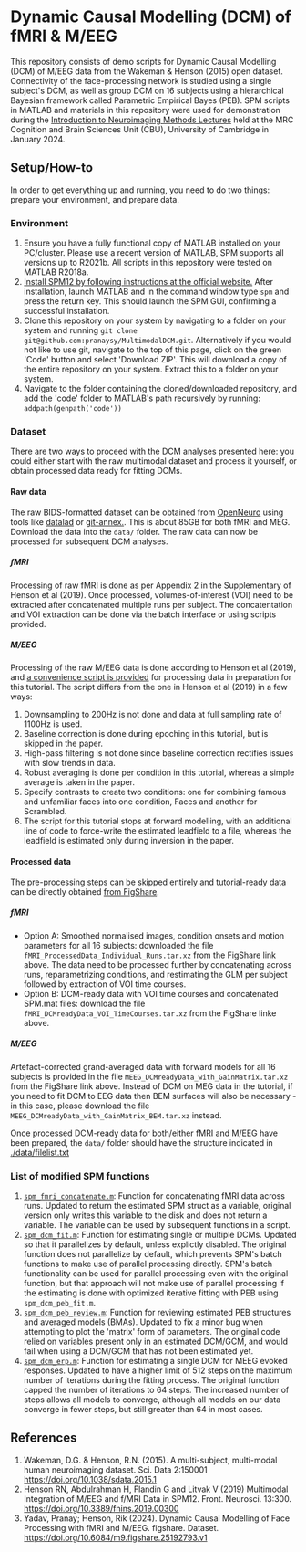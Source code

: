 # Dynamic Causal Modelling (DCM) of fMRI & M/EEG
This repository consists of demo scripts for Dynamic Causal Modelling (DCM) of M/EEG data from the Wakeman & Henson (2015) open dataset. Connectivity of the face-processing network is studied using a single subject's DCM, as well as group DCM on 16 subjects using a hierarchical Bayesian framework called Parametric Empirical Bayes (PEB). SPM scripts in MATLAB and materials in this repository were used for demonstration during the [Introduction to Neuroimaging Methods Lectures](https://imaging.mrc-cbu.cam.ac.uk/methods/IntroductionNeuroimagingLectures) held at the MRC Cognition and Brain Sciences Unit (CBU), University of Cambridge in January 2024.

## Setup/How-to
In order to get everything up and running, you need to do two things: prepare your environment, and prepare data.

### Environment
1. Ensure you have a fully functional copy of MATLAB installed on your PC/cluster. Please use a recent version of MATLAB, SPM supports all versions up to R2021b. All scripts in this repository were tested on MATLAB R2018a.
2. [Install SPM12 by following instructions at the official website.](https://www.fil.ion.ucl.ac.uk/spm/software/spm12/) After installation, launch MATLAB and in the command window type `spm` and press the return key. This should launch the SPM GUI, confirming a successful installation.
3. Clone this repository on your system by navigating to a folder on your system and running `git clone git@github.com:pranaysy/MultimodalDCM.git`. Alternatively if you would not like to use git, navigate to the top of this page, click on the green 'Code' button and select 'Download ZIP'. This will download a copy of the entire repository on your system. Extract this to a folder on your system.
4. Navigate to the folder containing the cloned/downloaded repository, and add the 'code' folder to MATLAB's path recursively by running: `addpath(genpath('code'))`

### Dataset
There are two ways to proceed with the DCM analyses presented here: you could either start with the raw multimodal dataset and process it yourself, or obtain processed data ready for fitting DCMs.

#### Raw data
The raw BIDS-formatted dataset can be obtained from [OpenNeuro](https://openneuro.org/datasets/ds000117) using tools like [datalad](https://www.datalad.org/) or [git-annex.](https://git-annex.branchable.com/). This is about 85GB for both fMRI and MEG. Download the data into the `data/` folder. The raw data can now be processed for subsequent DCM analyses.

##### fMRI
Processing of raw fMRI is done as per Appendix 2 in the Supplementary of Henson et al (2019). Once processed, volumes-of-interest (VOI) need to be extracted after concatenated multiple runs per subject. The concatentation and VOI extraction can be done via the batch interface or using scripts provided.

##### M/EEG
Processing of the raw M/EEG data is done according to Henson et al (2019), and [a convenience script is provided](https://github.com/pranaysy/MultimodalDCM/blob/main/code/meg/spm_master_script_data_preprocessing.m) for processing data in preparation for this tutorial. The script differs from the one in Henson et al (2019) in a few ways:
  1. Downsampling to 200Hz is not done and data at full sampling rate of 1100Hz is used.
  2. Baseline correction is done during epoching in this tutorial, but is skipped in the paper.
  3. High-pass filtering is not done since baseline correction rectifies issues with slow trends in data.
  4. Robust averaging is done per condition in this tutorial, whereas a simple average is taken in the paper.
  5. Specify contrasts to create two conditions: one for combining famous and unfamiliar faces into one condition, Faces and another for Scrambled.
  6. The script for this tutorial stops at forward modelling, with an additional line of code to force-write the estimated leadfield to a file, whereas the leadfield is estimated only during inversion in the paper.

#### Processed data
The pre-processing steps can be skipped entirely and tutorial-ready data can be directly obtained [from FigShare](https://figshare.com/articles/dataset/Dynamic_Causal_Modelling_of_Face_Processing_with_fMRI_and_M_EEG/25192793).
##### fMRI
  - Option A: Smoothed normalised images, condition onsets and motion parameters for all 16 subjects: downloaded the file `fMRI_ProcessedData_Individual_Runs.tar.xz` from the FigShare link above. The data need to be processed further by concatenating across runs, reparametrizing conditions, and restimating the GLM per subject followed by extraction of VOI time courses.
  - Option B: DCM-ready data with VOI time courses and concatenated SPM.mat files: download the file `fMRI_DCMreadyData_VOI_TimeCourses.tar.xz` from the FigShare linke above.
##### M/EEG
Artefact-corrected grand-averaged data with forward models for all 16 subjects is provided in the file `MEEG_DCMreadyData_with_GainMatrix.tar.xz` from the FigShare link above. Instead of DCM on MEG data in the tutorial, if you need to fit DCM to EEG data then BEM surfaces will also be necessary - in this case, please download the file `MEEG_DCMreadyData_with_GainMatrix_BEM.tar.xz` instead.

Once processed DCM-ready data for both/either fMRI and M/EEG have been prepared, the `data/` folder should have the structure indicated in [./data/filelist.txt](https://github.com/pranaysy/MultimodalDCM/blob/main/data/filelist.txt)

### List of modified SPM functions
  1. [`spm_fmri_concatenate.m`](https://github.com/pranaysy/MultimodalDCM/blob/main/code/modified_spm_functions/spm_fmri_concatenate.m): Function for concatenating fMRI data across runs. Updated to return the estimated SPM struct as a variable, original version only writes this variable to the disk and does not return a variable. The variable can be used by subsequent functions in a script.
  2. [`spm_dcm_fit.m`](https://github.com/pranaysy/MultimodalDCM/blob/main/code/modified_spm_functions/spm_dcm_fit.m): Function for estimating single or multiple DCMs. Updated so that it parallelizes by default, unless explictly disabled. The original function does not parallelize by default, which prevents SPM's batch functions to make use of parallel processing directly. SPM's batch functionality can be used for parallel processing even with the original function, but that approach will not make use of parallel processing if the estimating is done with optimized iterative fitting with PEB using `spm_dcm_peb_fit.m`.
  3. [`spm_dcm_peb_review.m`](https://github.com/pranaysy/MultimodalDCM/blob/main/code/modified_spm_functions/spm_dcm_peb_review.m): Function for reviewing estimated PEB structures and averaged models (BMAs). Updated to fix a minor bug when attempting to plot the 'matrix' form of parameters. The original code relied on variables present only in an estimated DCM/GCM, and would fail when using a DCM/GCM that has not been estimated yet. 
  4. [`spm_dcm_erp.m`](https://github.com/pranaysy/MultimodalDCM/blob/main/code/modified_spm_functions/spm_dcm_erp.m): Function for estimating a single DCM for MEEG evoked responses. Updated to have a higher limit of 512 steps on the maximum number of iterations during the fitting process. The original function capped the number of iterations to 64 steps. The increased number of steps allows all models to converge, although all models on our data converge in fewer steps, but still greater than 64 in most cases.

## References
1. Wakeman, D.G. & Henson, R.N. (2015). A multi-subject, multi-modal human neuroimaging dataset. Sci. Data 2:150001 https://doi.org/10.1038/sdata.2015.1
2. Henson RN, Abdulrahman H, Flandin G and Litvak V (2019) Multimodal Integration of M/EEG and f/MRI Data in SPM12. Front. Neurosci. 13:300. https://doi.org/10.3389/fnins.2019.00300
3. Yadav, Pranay; Henson, Rik (2024). Dynamic Causal Modelling of Face Processing with fMRI and M/EEG. figshare. Dataset. https://doi.org/10.6084/m9.figshare.25192793.v1
